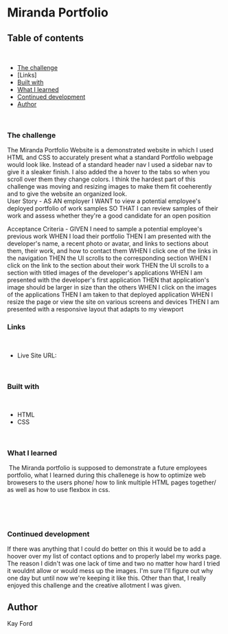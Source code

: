 # Miranda Portfolio


## Table of contents
​
  - [The challenge](#the-challenge)
  - [Links]
  - [Built with](#built-with)
  - [What I learned](#what-i-learned)
  - [Continued development](#continued-development)
- [Author](#author)

​
​
### The challenge


 The Miranda Portfolio Website is a demonstrated website in which I used HTML and CSS to accurately present what a standard Portfolio webpage would look like.
 Instead of a standard header nav I used a sidebar nav to give it a sleaker finish. I also added the a hover to the tabs so when you scroll over them they change colors.
 I think the hardest part of this challenge was moving and resizing images to make them fit coeherently and to give the website an organized look.  
​
User Story - 
AS AN employer
I WANT to view a potential employee's deployed portfolio of work samples
SO THAT I can review samples of their work and assess whether they're a good candidate for an open position

Acceptance Criteria -
GIVEN I need to sample a potential employee's previous work
WHEN I load their portfolio
THEN I am presented with the developer's name, a recent photo or avatar, and links to sections about them, their work, and how to contact them
WHEN I click one of the links in the navigation
THEN the UI scrolls to the corresponding section
WHEN I click on the link to the section about their work
THEN the UI scrolls to a section with titled images of the developer's applications
WHEN I am presented with the developer's first application
THEN that application's image should be larger in size than the others
WHEN I click on the images of the applications
THEN I am taken to that deployed application
WHEN I resize the page or view the site on various screens and devices
THEN I am presented with a responsive layout that adapts to my viewport
​
### Links
​

- Live Site URL:

​
### Built with
​
- HTML
- CSS


​
### What I learned
​
The Miranda portfolio is supposed to demonstrate a future employees portfolio, what I learned during this challenege is how to optimize web browesers to the users phone/
how to link multiple HTML pages together/ as well as how to use flexbox in css.

​

​
### Continued development

 If there was anything that I could do better on this it would be to add a hoover over my list of contact options and to properly label my works page. 
 The reason I didn't was one lack of time and two no matter how hard I tried it wouldnt allow or would mess up the images. I'm sure I'll figure out why one 
 day but until now we're keeping it like this. Other than that, I really enjoyed this challenge and the creative allotment I was given. 
​
## Author
Kay Ford

